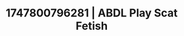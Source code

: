 ---
categories:
- Feather touch
- Ethereal kink
- Tan line fetish
- Titty fuck
- Closeness kink
image: /assets/images/1747800796281.jpg
layout: post
seo:
  description: Featured content with artistic Scat Fetish, ABDL Play. HD images available.
  keywords: Scat Fetish, ABDL Play
  og_image: /assets/images/1747800796281.jpg
  schema_type: VisualArtwork
tags:
- '#1747800796281'
- Scat Fetish
- ABDL Play
title: 1747800796281 | ABDL Play Scat Fetish
---